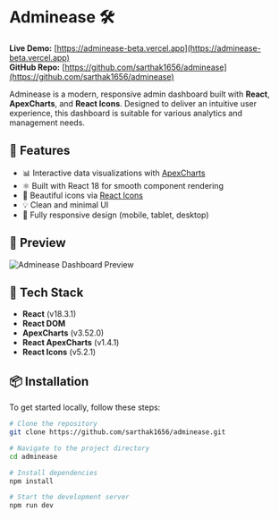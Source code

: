 # Adminease 🛠️

**Live Demo:** [https://adminease-beta.vercel.app](https://adminease-beta.vercel.app)  
**GitHub Repo:** [https://github.com/sarthak1656/adminease](https://github.com/sarthak1656/adminease)

Adminease is a modern, responsive admin dashboard built with **React**, **ApexCharts**, and **React Icons**. Designed to deliver an intuitive user experience, this dashboard is suitable for various analytics and management needs.

## 🚀 Features

- 📊 Interactive data visualizations with [ApexCharts](https://apexcharts.com/)
- ⚛️ Built with React 18 for smooth component rendering
- 🎨 Beautiful icons via [React Icons](https://react-icons.github.io/react-icons/)
- 💡 Clean and minimal UI
- 📱 Fully responsive design (mobile, tablet, desktop)

## 📸 Preview

![Adminease Dashboard Preview](https://user-images.githubusercontent.com/your-screenshot-placeholder.png)
<!-- Upload a screenshot and replace the URL above -->

## 🧰 Tech Stack

- **React** (v18.3.1)
- **React DOM**
- **ApexCharts** (v3.52.0)
- **React ApexCharts** (v1.4.1)
- **React Icons** (v5.2.1)

## 📦 Installation

To get started locally, follow these steps:

```bash
# Clone the repository
git clone https://github.com/sarthak1656/adminease.git

# Navigate to the project directory
cd adminease

# Install dependencies
npm install

# Start the development server
npm run dev
